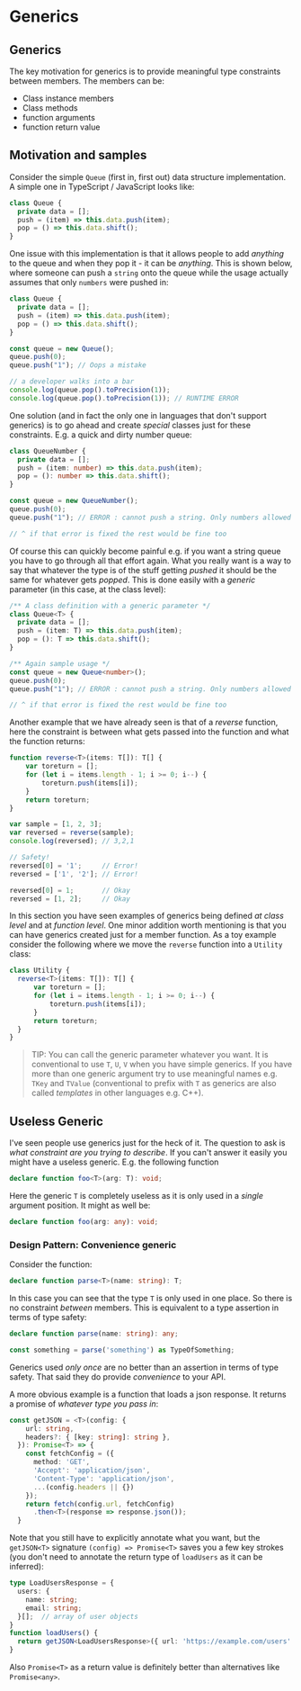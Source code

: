 # Generics

## Generics

The key motivation for generics is to provide meaningful type constraints between members. The members can be:

* Class instance members
* Class methods
* function arguments
* function return value

## Motivation and samples

Consider the simple `Queue` \(first in, first out\) data structure implementation. A simple one in TypeScript / JavaScript looks like:

```typescript
class Queue {
  private data = [];
  push = (item) => this.data.push(item);
  pop = () => this.data.shift();
}
```

One issue with this implementation is that it allows people to add _anything_ to the queue and when they pop it - it can be _anything_. This is shown below, where someone can push a `string` onto the queue while the usage actually assumes that only `numbers` were pushed in:

```typescript
class Queue {
  private data = [];
  push = (item) => this.data.push(item);
  pop = () => this.data.shift();
}

const queue = new Queue();
queue.push(0);
queue.push("1"); // Oops a mistake

// a developer walks into a bar
console.log(queue.pop().toPrecision(1));
console.log(queue.pop().toPrecision(1)); // RUNTIME ERROR
```

One solution \(and in fact the only one in languages that don't support generics\) is to go ahead and create _special_ classes just for these constraints. E.g. a quick and dirty number queue:

```typescript
class QueueNumber {
  private data = [];
  push = (item: number) => this.data.push(item);
  pop = (): number => this.data.shift();
}

const queue = new QueueNumber();
queue.push(0);
queue.push("1"); // ERROR : cannot push a string. Only numbers allowed

// ^ if that error is fixed the rest would be fine too
```

Of course this can quickly become painful e.g. if you want a string queue you have to go through all that effort again. What you really want is a way to say that whatever the type is of the stuff getting _pushed_ it should be the same for whatever gets _popped_. This is done easily with a _generic_ parameter \(in this case, at the class level\):

```typescript
/** A class definition with a generic parameter */
class Queue<T> {
  private data = [];
  push = (item: T) => this.data.push(item);
  pop = (): T => this.data.shift();
}

/** Again sample usage */
const queue = new Queue<number>();
queue.push(0);
queue.push("1"); // ERROR : cannot push a string. Only numbers allowed

// ^ if that error is fixed the rest would be fine too
```

Another example that we have already seen is that of a _reverse_ function, here the constraint is between what gets passed into the function and what the function returns:

```typescript
function reverse<T>(items: T[]): T[] {
    var toreturn = [];
    for (let i = items.length - 1; i >= 0; i--) {
        toreturn.push(items[i]);
    }
    return toreturn;
}

var sample = [1, 2, 3];
var reversed = reverse(sample);
console.log(reversed); // 3,2,1

// Safety!
reversed[0] = '1';     // Error!
reversed = ['1', '2']; // Error!

reversed[0] = 1;       // Okay
reversed = [1, 2];     // Okay
```

In this section you have seen examples of generics being defined _at class level_ and at _function level_. One minor addition worth mentioning is that you can have generics created just for a member function. As a toy example consider the following where we move the `reverse` function into a `Utility` class:

```typescript
class Utility {
  reverse<T>(items: T[]): T[] {
      var toreturn = [];
      for (let i = items.length - 1; i >= 0; i--) {
          toreturn.push(items[i]);
      }
      return toreturn;
  }
}
```

> TIP: You can call the generic parameter whatever you want. It is conventional to use `T`, `U`, `V` when you have simple generics. If you have more than one generic argument try to use meaningful names e.g. `TKey` and `TValue` \(conventional to prefix with `T` as generics are also called _templates_ in other languages e.g. C++\).

## Useless Generic

I've seen people use generics just for the heck of it. The question to ask is _what constraint are you trying to describe_. If you can't answer it easily you might have a useless generic. E.g. the following function

```typescript
declare function foo<T>(arg: T): void;
```

Here the generic `T` is completely useless as it is only used in a _single_ argument position. It might as well be:

```typescript
declare function foo(arg: any): void;
```

### Design Pattern: Convenience generic

Consider the function:

```typescript
declare function parse<T>(name: string): T;
```

In this case you can see that the type `T` is only used in one place. So there is no constraint _between_ members. This is equivalent to a type assertion in terms of type safety:

```typescript
declare function parse(name: string): any;

const something = parse('something') as TypeOfSomething;
```

Generics used _only once_ are no better than an assertion in terms of type safety. That said they do provide _convenience_ to your API.

A more obvious example is a function that loads a json response. It returns a promise of _whatever type you pass in_:

```typescript
const getJSON = <T>(config: {
    url: string,
    headers?: { [key: string]: string },
  }): Promise<T> => {
    const fetchConfig = ({
      method: 'GET',
      'Accept': 'application/json',
      'Content-Type': 'application/json',
      ...(config.headers || {})
    });
    return fetch(config.url, fetchConfig)
      .then<T>(response => response.json());
  }
```

Note that you still have to explicitly annotate what you want, but the `getJSON<T>` signature `(config) => Promise<T>` saves you a few key strokes \(you don't need to annotate the return type of `loadUsers` as it can be inferred\):

```typescript
type LoadUsersResponse = {
  users: {
    name: string;
    email: string;
  }[];  // array of user objects
}
function loadUsers() {
  return getJSON<LoadUsersResponse>({ url: 'https://example.com/users' });
}
```

Also `Promise<T>` as a return value is definitely better than alternatives like `Promise<any>`.

